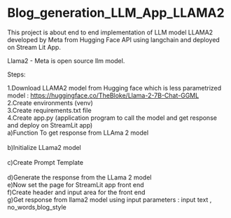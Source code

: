 # Blog_generation_LLM_App_LLAMA2
This project is about end to end implementation of LLM model LLAMA2 developed by Meta from Hugging Face API using langchain and deployed on Stream Lit App.<br />

Llama2 - Meta is open source llm model.<br />

Steps:<br />

1.Download LLAMA2 model from Hugging face which is less parametrized model : https://huggingface.co/TheBloke/Llama-2-7B-Chat-GGML<br />
2.Create environments (venv)<br />
3.Create requirements.txt file<br /> 
4.Create app.py (application program to call the model and get response and deploy on StreamLit app)<br />
  a)Function To get response from LLAma 2 model<br />  
  b)Initialize LLama2 model<br />  
  c)Create Prompt Template<br />  
  d)Generate the response from the LLama 2 model<br />
  e)Now set the page for StreamLit app front end<br /> 
  f)Create header and input area for the front end<br />
  g)Get response from llama2 model using  input parameters : input text , no_words,blog_style<br />

